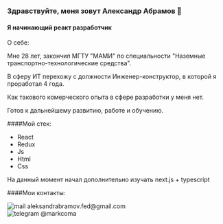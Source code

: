 ### Здравствуйте, меня зовут Александр Абрамов 👋
#### Я начинающий реакт разработчик

О себе:

  Мне 28 лет,
  закончил МГТУ "МАМИ" по специальности "Наземные транспортно-технологические средства".

  В сферу ИТ перехожу с должности Инженер-конструктор, в которой я проработал 4 года.

  Как такового комерческого опыта в сфере разработки у меня нет. 

  Готов к дальнейшему развитию, работе и обучению.

####Мой стек:
* React
* Redux
* Js
* Html
* Css

На данный момент начал дополнительно изучать next.js + typescript

####Мои контакты: 
<div> <img src="https://img.shields.io/badge/Gmail-D14836?style=for-the-badge&logo=gmail&logoColor=white" alt="mail"> <span>  aleksandrabramov.fed@gmail.com</span> </div>
<div> <img src="https://img.shields.io/badge/Telegram-2CA5E0?style=for-the-badge&logo=telegram&logoColor=white" alt="telegram"> <span> @markcoma</span> </div>
<!--
**MarkComa/MarkComa** is a ✨ _special_ ✨ repository because its `README.md` (this file) appears on your GitHub profile.

Here are some ideas to get you started:

- 🔭 I’m currently working on ...
- 🌱 I’m currently learning ...
- 👯 I’m looking to collaborate on ...
- 🤔 I’m looking for help with ...
- 💬 Ask me about ...
- 📫 How to reach me: ...
- 😄 Pronouns: ...
- ⚡ Fun fact: ...
-->
